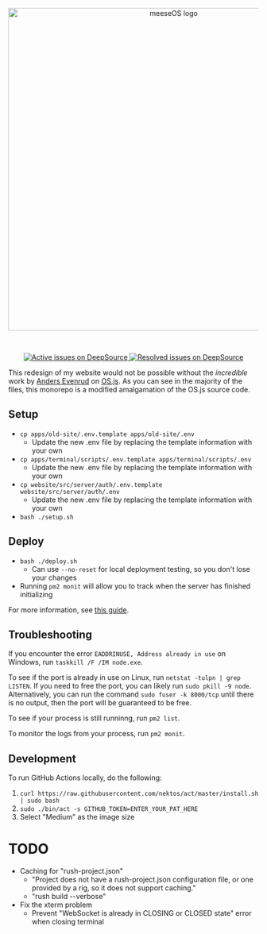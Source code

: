 <p align="center">
  <picture>
    <source media="(prefers-color-scheme: dark)" srcset="./website/src/client/social_transparent.png">
    <source media="(prefers-color-scheme: light)" srcset="./website/src/client/social.png" width="650">
    <img alt="meeseOS logo" title="meeseOS logo">
  </picture>
</p>
<br />

<p align="center">
  <a href="https://deepsource.io/gh/meeseOS/meeseOS/?ref=repository-badge">
    <img
      src="https://deepsource.io/gh/meeseOS/meeseOS.svg/?label=active+issues&show_trend=true&token=CRr7brFwKTb7yUJpTlVeUpjA"
      title="Active issues on DeepSource"
    />
  </a>
  <a href="https://deepsource.io/gh/ameeseOS/meeseOS/?ref=repository-badge">
    <img
      src="https://deepsource.io/gh/meeseOS/meeseOS.svg/?label=resolved+issues&show_trend=true&token=CRr7brFwKTb7yUJpTlVeUpjA"
      title="Resolved issues on DeepSource"
    />
  </a>
</p>

This redesign of my website would not be possible without the _incredible_ work by [Anders Evenrud](https://github.com/andersevenrud) on [OS.js](https://github.com/os-js/OS.js). As you can see in the majority of the files, this monorepo is a modified amalgamation of the OS.js source code.

## Setup

- `cp apps/old-site/.env.template apps/old-site/.env`
  - Update the new .env file by replacing the template information with your own
- `cp apps/terminal/scripts/.env.template apps/terminal/scripts/.env`
  - Update the new .env file by replacing the template information with your own
- `cp website/src/server/auth/.env.template website/src/server/auth/.env`
  - Update the new .env file by replacing the template information with your own
- `bash ./setup.sh`

## Deploy

- `bash ./deploy.sh`
  - Can use `--no-reset` for local deployment testing, so you don't lose your changes
- Running `pm2 monit` will allow you to track when the server has finished initializing

For more information, see [this guide](https://manual.os-js.org/guide/deploy/).

## Troubleshooting

If you encounter the error `EADDRINUSE, Address already in use` on Windows, run `taskkill /F /IM node.exe`.

To see if the port is already in use on Linux, run `netstat -tulpn | grep LISTEN`. If you need to free the port, you can likely run `sudo pkill -9 node`. Alternatively, you can run the command `sudo fuser -k 8000/tcp` until there is no output, then the port will be guaranteed to be free.

To see if your process is still runninng, run `pm2 list`.

To monitor the logs from your process, run `pm2 monit`.

## Development

To run GitHub Actions locally, do the following:

1. `curl https://raw.githubusercontent.com/nektos/act/master/install.sh | sudo bash`
2. `sudo ./bin/act -s GITHUB_TOKEN=ENTER_YOUR_PAT_HERE`
3. Select "Medium" as the image size


# TODO

- Caching for "rush-project.json"
  - "Project does not have a rush-project.json configuration file, or one provided by a rig, so it does not support caching."
  - "rush build --verbose"
- Fix the xterm problem
  - Prevent "WebSocket is already in CLOSING or CLOSED state" error when closing terminal
